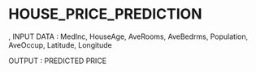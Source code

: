 # HOUSE_PRICE_PREDICTION
,
INPUT DATA :
MedInc,	HouseAge,	AveRooms,	AveBedrms,	Population,	AveOccup,	Latitude,	Longitude	

OUTPUT :
PREDICTED PRICE 
